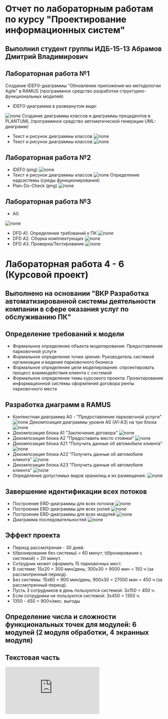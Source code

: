# Отчет по лабораторным работам по курсу "Проектирование информационных систем"
## Выполнил студент группы ИДБ-15-13 Абрамов Дмитрий Владимирович
## Лабораторная работа №1
Создание IDEF0-диаграммы "Обновление приложения мо методологии Agile" в RAMUS (программное средство разработки структурно-функциональных моделей)
* IDEF0-диаграмма в развернутом виде:

![none](https://github.com/Stankin-Abramov/IDB-15-13.Abramov/blob/master/1%20%D1%81%D0%BA%D1%80%D0%B8%D0%BD.png)
 Создание диаграммы классов и диаграммы прецедентов в PLANTUML (программное средство автоматической генерации UML-диаграмм)
* Текст и рисунок диаграммы классов 
![none](https://github.com/Stankin-Abramov/IDB-15-13.Abramov/blob/master/5%20%D1%81%D0%BA%D1%80%D0%B8%D0%BD.png)
* Текст и рисунок диаграммы классов 
![none](https://github.com/Stankin-Abramov/IDB-15-13.Abramov/blob/master/4%20%D1%81%D0%BA%D1%80%D0%B8%D0%BD.png)

## Лабораторная работа №2
* IDEF0 (png) 
![none](https://github.com/Stankin-Abramov/IDB-15-13.Abramov/blob/master/2%20%D1%81%D0%BA%D1%80%D0%B8%D0%BD.png)
* Текст и рисунок диаграммы классов 
![none](https://github.com/Stankin-Abramov/IDB-15-13.Abramov/blob/master/4%20%D1%81%D0%BA%D1%80%D0%B8%D0%BD.png)
Определение надсистемы (среды функционирования) 
* Plan-Do-Check (png) 
![none](https://github.com/Stankin-Abramov/IDB-15-13.Abramov/blob/master/3%20%D1%81%D0%BA%D1%80%D0%B8%D0%BD.png)
## Лабораторная работа №3
* А0.

![none](https://github.com/Stankin-Abramov/IDB-15-13.Abramov/blob/master/скрин%209.jpg)
* DFD А1. Определение требований к ПК
![none](https://github.com/Stankin-Abramov/IDB-15-13.Abramov/blob/master/скрин%206.png)
* DFD А2. Сборка комплектующих
![none](https://github.com/Stankin-Abramov/IDB-15-13.Abramov/blob/master/скрин%207.png)
* DFD А3. Проверка/Тестирование
![none](https://github.com/Stankin-Abramov/IDB-15-13.Abramov/blob/master/скрин%208.png)
# Лабораторная работа 4 - 6 (Курсовой проект)
## Выполнено на основании "ВКР Разработка автоматизированной системы деятельности компании в сфере оказания услуг по обслуживанию ПК"
## Определение требований к модели
* Формальное определение объекта моделирования: Предоставление парковочной услуги
* Формальное определение точки зрения: Руководитель системой организации и ведения парковочного бизнеса
* Формальное определение цели моделирования: спроектировать процесс взаимодействия клиента с системой
* Формальное определение темы курсового проекта: Проектирование информационной системы оформления договора ренты парковочного места
## Разработка диаграмм в RAMUS
* Контекстная диаграмма А0 - "Предоставление парковочной услуги"
![none](https://github.com/Stankin-Abramov/IDB-15-13.Abramov/blob/master/01_A0.png)
Декомпозиция диаграммы уровня А0 (А1-А3) на три блока
![none](https://github.com/Stankin-Abramov/IDB-15-13.Abramov/blob/master/02_A0.png)
* Декомпозиция блока А1 "Заключение договора"
![none](https://github.com/Stankin-Abramov/IDB-15-13.Abramov/blob/master/03_A1.png)
* Декомпозиция блока А2 "Предоставить место стоянки"
![none](https://github.com/Stankin-Abramov/IDB-15-13.Abramov/blob/master/04_A2.png)
* Декомпозиция блока А21 "Получить данные об автомобиле клиента" 
![none](https://github.com/Stankin-Abramov/IDB-15-13.Abramov/blob/master/05_A21.png)
* Декомпозиция блока А22 "Получить данные об автомобиле клиента" 
![none](https://github.com/Stankin-Abramov/IDB-15-13.Abramov/blob/master/06_A22.png)
* Декомпозиция блока А23 "Получить данные об автомобиле клиента"
![none](https://github.com/Stankin-Abramov/IDB-15-13.Abramov/blob/master/07_A23.png)
* Определение допустимых видов хранилищ и их размещения:
![none](https://github.com/Stankin-Abramov/IDB-15-13.Abramov/blob/master/таблицы.png)

## Завершение идентификации всех потоков
* Построение ERD-диаграммы для всех потоков
![none](https://github.com/Stankin-Abramov/IDB-15-13.Abramov/blob/master/T2UFKa3YPpo.jpg)
* Построение ERD-диаграммы для всех ролей
![none](https://github.com/Stankin-Abramov/IDB-15-13.Abramov/blob/master/AAHC92P7H0g.jpg)
* Построение ERD-диаграммы для всех модулей
![none](https://github.com/Stankin-Abramov/IDB-15-13.Abramov/blob/master/ps5zoNMOQZA.jpg)
* Диаграмма последовательностей
![none](https://github.com/Stankin-Abramov/IDB-15-13.Abramov/blob/master/Untitled%20Diagram.png)

## Эффект проекта
* Период рассмотрения - 30 дней.
* t(бронирования без системы) = 60 минут; t(бронирования с системой) = 20 минут.
* Сотрудник может оформить 15 парковочных мест.
* В системе: 15x20 = 300 мин/день; 300x30 = 9000 мин = 150 ч (за рассмотренный период).
* Без системы: 15x60 = 900 мин/день; 900x30 = 27000 мин = 450 ч (за рассмотренный период).
* Пусть 3 сотрудников в день пользуются системой: 3x150 = 450 ч.
* Если сотрудники не пользуются системой: 3x450 = 1350 ч.
* 1350 - 450 = 900ч/мес. выгоды

## Определение числа и сложности функциональных точек для модулей: 6 модулей (2 модуля обработки, 4 экранных модуля)

## Текстовая часть
![none](https://github.com/Stankin-Abramov/IDB-15-13.Abramov/blob/master/Курсовая%20RAMUS%20Абрамов%20Д.В..pdf)
